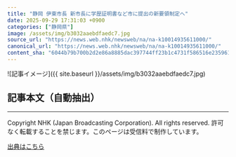 ```yaml
---
title: "静岡 伊東市長 新市長に学歴証明書など市に提出の新要領制定へ"
date: 2025-09-29 17:31:03 +0900
categories: ["静岡県"]
image: /assets/img/b3032aaebdfaedc7.jpg
source_url: "https://news.web.nhk/newsweb/na/na-k10014935611000/"
canonical_url: "https://news.web.nhk/newsweb/na/na-k10014935611000/"
content_sha: "6044b79b700b2d2e86a8885dac397744ff23b1c4731f586516e23596174a73ef"
---
```


![記事イメージ]({{ site.baseurl }}/assets/img/b3032aaebdfaedc7.jpg)

## 記事本文（自動抽出）
<div><div class="_13tndsj2"><nav aria-label="フッターサイトナビゲーション" class="_13tndsj4"></nav><hr class="esl7kn2s esl7kn1l esl7kn1n _14xli2ae"><p class="esl7kn2s esl7kn1m esl7kn1o _1yvk0f68 _1lugom81">Copyright NHK (Japan Broadcasting Corporation). All rights reserved. 許可なく転載することを禁じます。このページは受信料で制作しています。</p></div></div>

[出典はこちら](https://news.web.nhk/newsweb/na/na-k10014935611000/)
